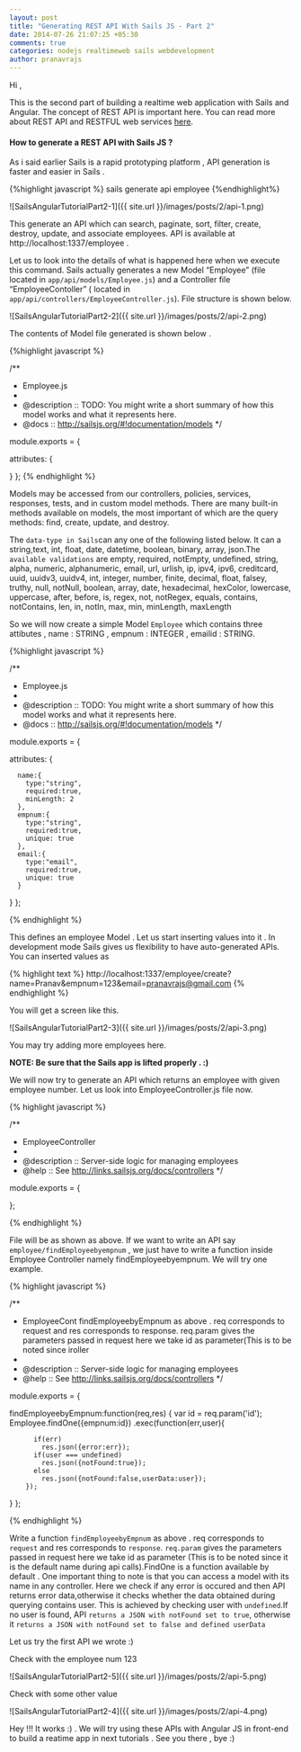 ```yaml
---
layout: post
title: "Generating REST API With Sails JS - Part 2"
date: 2014-07-26 21:07:25 +05:30
comments: true
categories: nodejs realtimeweb sails webdevelopment
author: pranavrajs  
---
```


Hi ,

This is the second part of building a realtime web application with Sails and Angular. The concept of REST API is important here. You can read more about REST API and RESTFUL web services <a target="_blank" href="http://www.restapitutorial.com/">here</a>.

<h4>How to generate a REST API with Sails JS ?</h4>

As i said earlier Sails is a rapid prototyping platform , API generation is faster and easier in Sails . 
<!-- more -->
{%highlight javascript %}
sails generate api employee
{%endhighlight%}

![SailsAngularTutorialPart2-1]({{ site.url }}/images/posts/2/api-1.png)

This generate an API which can search, paginate, sort, filter, create, destroy, update, and associate employees.
API is available at http://localhost:1337/employee .

Let us to look into the details of what is happened here when we execute this command. Sails actually generates a new Model “Employee” (file located in `app/api/models/Employee.js`) and a Controller file “EmployeeContoller” ( located in `app/api/controllers/EmployeeController.js`). File structure is shown below.


![SailsAngularTutorialPart2-2]({{ site.url }}/images/posts/2/api-2.png)

The contents of Model file generated is shown below .

{%highlight javascript %}

/**
* Employee.js
*
* @description :: TODO: You might write a short summary of how this model works and what it represents here.
* @docs        :: http://sailsjs.org/#!documentation/models
*/

module.exports = {

  attributes: {

  }
};
{% endhighlight %}

Models may be accessed from our controllers, policies, services, responses, tests, and in custom model methods. There are many built-in methods available on models, the most important of which are the query methods: find, create, update, and destroy.

 The `data-type in Sails`can any one of the following listed below. It can a string,text, int, float, date, datetime, boolean, binary, array, json.The `available validations` are empty, required, notEmpty, undefined, string, alpha, numeric, alphanumeric, email, url, urlish, ip, ipv4, ipv6, creditcard, uuid, uuidv3, uuidv4, int, integer, number, finite, decimal, float, falsey, truthy, null, notNull, boolean, array, date, hexadecimal, hexColor, lowercase, uppercase, after, before, is, regex, not, notRegex, equals, contains, notContains, len, in, notIn, max, min, minLength, maxLength

 So we will now create a simple Model `Employee` which contains three attibutes , name : STRING , empnum : INTEGER , emailid : STRING.

{%highlight javascript %}

/**
* Employee.js
*
* @description :: TODO: You might write a short summary of how this model works and what it represents here.
* @docs        :: http://sailsjs.org/#!documentation/models
*/

module.exports = {

  attributes: {
      
      name:{
        type:"string", 
        required:true,
        minLength: 2
      },
      empnum:{
        type:"string",
        required:true,
        unique: true
      },
      email:{
        type:"email",
        required:true,
        unique: true
      }
      
  }
};


{% endhighlight %}

This defines an employee Model . Let us start inserting values into it . In development mode Sails gives us flexibility to have auto-generated APIs. You can inserted values as 

{% highlight text %}
http://localhost:1337/employee/create?name=Pranav&empnum=123&email=pranavrajs@gmail.com
{% endhighlight %}

You will get a screen like this. 

![SailsAngularTutorialPart2-3]({{ site.url }}/images/posts/2/api-3.png)

You may try adding more employees here. 

<strong>NOTE: Be sure that the Sails app is lifted properly . :) </strong>

We will now try to generate an API which returns an employee with given employee number. Let us look into EmployeeController.js file now.

{% highlight javascript %}

/**
 * EmployeeController
 *
 * @description :: Server-side logic for managing employees
 * @help        :: See http://links.sailsjs.org/docs/controllers
 */

module.exports = {
  
};

{% endhighlight %}

File will be as shown as above. If we want to write an API say `employee/findEmployeebyempnum` , we just have to write a function inside Employee Controller namely findEmployeebyempnum. We will try one example.


{% highlight javascript %}

/**
 * EmployeeCont findEmployeebyEmpnum as above . req corresponds to request and res corresponds to response. req.param gives the parameters passed in request here we take id as parameter(This is to be noted since iroller
 *
 * @description :: Server-side logic for managing employees
 * @help        :: See http://links.sailsjs.org/docs/controllers
 */

module.exports = {
  
  findEmployeebyEmpnum:function(req,res)
  {
    var id = req.param('id');
    Employee.findOne({empnum:id})
        .exec(function(err,user){

          if(err)
            res.json({error:err});
          if(user === undefined)
            res.json({notFound:true});
          else
            res.json({notFound:false,userData:user});
        });
  }
};

{% endhighlight %}

Write a function `findEmployeebyEmpnum` as above . req corresponds to `request` and res corresponds to `response`. `req.param` gives the parameters passed in request here we take id as parameter (This is to be noted since it is the default name during api calls).FindOne is a function available by default . One important thing to note is that you can access a model with its name in any controller. Here we check if any error is occured and then API returns error data,otherwise it checks whether the data obtained during querying contains user. This is achieved by checking user with `undefined`.If no user is found, API `returns a JSON with notFound set to true`, otherwise it `returns a JSON with notFound set to false and defined userData`

Let us try the first API we wrote :)

Check with the employee num 123

![SailsAngularTutorialPart2-5]({{ site.url }}/images/posts/2/api-5.png)

Check with some other value

![SailsAngularTutorialPart2-4]({{ site.url }}/images/posts/2/api-4.png)



Hey !!! It works :) . We will try using these APIs with Angular JS in front-end to build a reatime app in next tutorials . See you there , bye :)